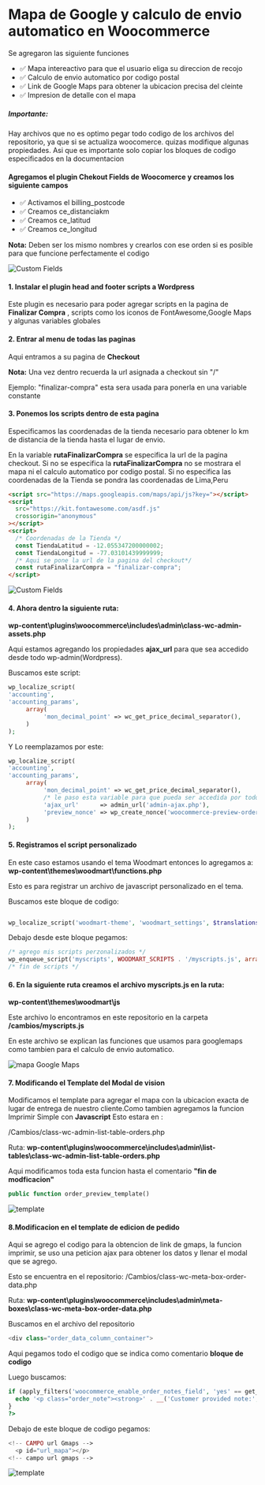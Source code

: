 # Mapa de Google y calculo de envio automatico en Woocommerce

Se agregaron las siguiente funciones

- ✅ Mapa intereactivo para que el usuario eliga su direccion de recojo
- ✅ Calculo de envio automatico por codigo postal
- ✅ Link de Google Maps para obtener la ubicacion precisa del cleinte
- ✅ Impresion de detalle con el mapa

##### Importante:

Hay archivos que no es optimo pegar todo codigo de los archivos del repositorio, ya que si se actualiza woocomerce. quizas modifique algunas propiedades. Asi que es importante solo copiar los bloques de codigo especificados en la documentacion

#### Agregamos el plugin Chekout Fields de Woocomerce y creamos los siguiente campos

- ✅ Activamos el billing_postcode
- ✅ Creamos ce_distanciakm
- ✅ Creamos ce_latitud
- ✅ Creamos ce_longitud

**Nota:** Deben ser los mismo nombres y crearlos con ese orden si es posible para que funcione perfectamente el codigo

![Custom Fields](https://raw.githubusercontent.com/maximopeoficiales/Donasusy.com/master/imgs/CustomFields.PNG)

#### 1. Instalar el plugin head and footer scripts a Wordpress

Este plugin es necesario para poder agregar scripts en la pagina de **Finalizar Compra** , scripts como los iconos de FontAwesome,Google Maps y algunas variables globales

#### 2. Entrar al menu de todas las paginas

Aqui entramos a su pagina de **Checkout**

**Nota:** Una vez dentro recuerda la url asignada a checkout sin "/"

Ejemplo: "finalizar-compra" esta sera usada para ponerla en una variable constante

#### 3. Ponemos los scripts dentro de esta pagina

Especificamos las coordenadas de la tienda necesario para obtener lo km de distancia de la tienda hasta el lugar de envio.

En la variable **rutaFinalizarCompra** se especifica la url de la pagina checkout. Si no se especifica la **rutaFinalizarCompra** no se mostrara el mapa ni el calculo automatico por codigo postal.
Si no especifica las coordenadas de la Tienda se pondra las coordenadas de Lima,Peru

```html
<script src="https://maps.googleapis.com/maps/api/js?key="></script>
<script
  src="https://kit.fontawesome.com/asdf.js"
  crossorigin="anonymous"
></script>
<script>
  /* Coordenadas de la Tienda */
  const TiendaLatitud = -12.055347200000002;
  const TiendaLongitud = -77.03101439999999;
  /* Aqui se pone la url de la pagina del checkout*/
  const rutaFinalizarCompra = "finalizar-compra";
</script>
```

![Custom Fields](https://raw.githubusercontent.com/maximopeoficiales/Donasusy.com/master/imgs/scriptHeader.PNG)

#### 4. Ahora dentro la siguiente ruta:

**wp-content\plugins\woocommerce\includes\admin\class-wc-admin-assets.php**

Aqui estamos agregando los propiedades **ajax_url** para que sea accedido desde todo wp-admin(Wordpress).

Buscamos este script:

```php
wp_localize_script(
'accounting',
'accounting_params',
     array(
          'mon_decimal_point' => wc_get_price_decimal_separator(),
     )
);
```

Y Lo reemplazamos por este:

```php
wp_localize_script(
'accounting',
'accounting_params',
     array(
          'mon_decimal_point' => wc_get_price_decimal_separator(),
          /* le paso esta variable para que pueda ser accedida por todo el wp-admin */
          'ajax_url'      => admin_url('admin-ajax.php'),
          'preview_nonce' => wp_create_nonce('woocommerce-preview-order'),
     )
);
```

#### 5. Registramos el script personalizado

En este caso estamos usando el tema Woodmart entonces lo agregamos a:
**wp-content\themes\woodmart\functions.php**

Esto es para registrar un archivo de javascript personalizado en el tema.

Buscamos este bloque de codigo:

```php

wp_localize_script('woodmart-theme', 'woodmart_settings', $translations);
```

Debajo desde este bloque pegamos:

```php
/* agrego mis scripts perzonalizados */
wp_enqueue_script('myscripts', WOODMART_SCRIPTS . '/myscripts.js', array(), '1.0.0', true);
/* fin de scripts */
```

#### 6. En la siguiente ruta creamos el archivo myscripts.js en la ruta:

**wp-content\themes\woodmart\js**

Este archivo lo encontramos en este repositorio en la carpeta **/cambios/myscripts.js**

En este archivo se explican las funciones que usamos para googlemaps como tambien para el calculo de envio automatico.

![mapa Google Maps](https://raw.githubusercontent.com/maximopeoficiales/Donasusy.com/master/imgs/mapaGoogleMaps.PNG)

#### 7. Modificando el Template del Modal de vision

Modificamos el template para agregar el mapa con la ubicacion exacta de lugar de entrega de nuestro cliente.Como tambien agregamos la funcion Imprimir Simple con **Javascript**
Esto estara en :

/Cambios/class-wc-admin-list-table-orders.php

Ruta: **wp-content\plugins\woocommerce\includes\admin\list-tables\class-wc-admin-list-table-orders.php**

Aqui modificamos toda esta funcion hasta el comentario **"fin de modficacion"**

```php
public function order_preview_template()

```

![template](https://raw.githubusercontent.com/maximopeoficiales/Donasusy.com/master/imgs/modalPedidoOjito.PNG)

#### 8.Modificacion en el template de edicion de pedido

Aqui se agrego el codigo para la obtencion de link de gmaps, la funcion imprimir, se uso una peticion ajax para obtener los datos y llenar el modal que se agrego.

Esto se encuentra en el repositorio:
/Cambios/class-wc-meta-box-order-data.php

Ruta: **wp-content\plugins\woocommerce\includes\admin\meta-boxes\class-wc-meta-box-order-data.php**

Buscamos en el archivo del repositorio

```php
<div class="order_data_column_container">
```

Aqui pegamos todo el codigo que se indica como comentario **bloque de codigo**

Luego buscamos:

```php
if (apply_filters('woocommerce_enable_order_notes_field', 'yes' == get_option('woocommerce_enable_order_comments', 'yes')) && $post->post_excerpt) {
  echo '<p class="order_note"><strong>' . __('Customer provided note:', 'woocommerce') . '</strong> ' . nl2br(esc_html($post->post_excerpt)) . '</p>';
}
?>
```

Debajo de este bloque de codigo pegamos:

```php
<!-- CAMPO url Gmaps -->
  <p id="url_mapa"></p>
<!-- campo url gmaps -->
```

![template](https://raw.githubusercontent.com/maximopeoficiales/Donasusy.com/master/imgs/modalImprimirResumenn.PNG)
